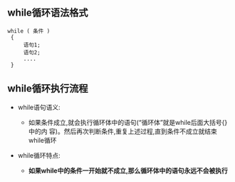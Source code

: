 ## while循环语法格式
```
while ( 条件 )
 {
     语句1;
     语句2;
     ....
 }

```

## while循环执行流程

- while语句语义:
    + 如果条件成立,就会执行循环体中的语句(“循环体”就是while后面大括号{}中的内 容)。然后再次判断条件,重复上述过程,直到条件不成立就结束while循环

- while循环特点:
    + **如果while中的条件一开始就不成立,那么循环体中的语句永远不会被执行**

